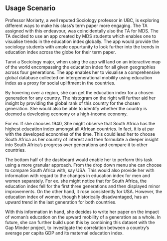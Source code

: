 ## Usage Scenario

Professor Moriarty, a well reputed Sociology professor in UBC, is exploring different ways to make his class’s term paper more
engaging. The TA assigned with this endeavour, was coincidentally also the TA for MDS. The TA decided to use an app created 
by MDS students which enables one to visualise trends in the education index globally. The app would provide the sociology 
students with ample oppurtunity to look further into the trends in education index across the globe for their term paper. 

Tanvi a Sociology major, when using the app will land on an interactive map of the world encompassing the education index
for all given geographies across four generations. The app enables her to visualise a comprehensive global database collected 
on intergenerational mobility using education index as a proxy for social upliftment in the countries. 

By hovering over a region, she can get the education index for a chosen generation for any country. The histogram on the right 
will further aid her insight by providing the global rank of this country for the chosen generation. She would also be able
to identify whether the country is deemed a developing economy or a high-income economy. 

For ex. If she chooses 1940, She might observe that South Africa has the highest education index amongst all African countries.
In fact, it is at par with the developed economies of the time. This could lead her to choose South Africa as her country of 
interest and then formulate a deeper insight into South Africa’s progress over generations and compare it to other countries. 

The bottom half of the dashboard would enable her to perform this task using a more granular approach. From the drop down menu
she can choose to compare South Africa with, say USA. This would also provide her with information with regard to the changes 
in education index for men and women separately. For ex. she might notice that for South Africa, the education index 
fell for the first three generations and then displayed minor improvements. On the other hand, it rose consistently for USA.
However, the education index of women, though historically disadvantaged, has an upward trend in the last generation for 
both countries. 

With this information in hand, she decides to write her paper on the impact of woman’s education on the upward mobility of
a generation as a whole. In future, she can further build upon this by combining this dataset with the Gap Minder project,
to investigate the correlation between a country’s average per capita GDP and its maternal education index.
